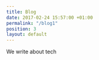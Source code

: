```yaml
---
title: Blog
date: 2017-02-24 15:57:00 +01:00
permalink: "/blog1"
position: 3
layout: default
---
```


We write about tech 